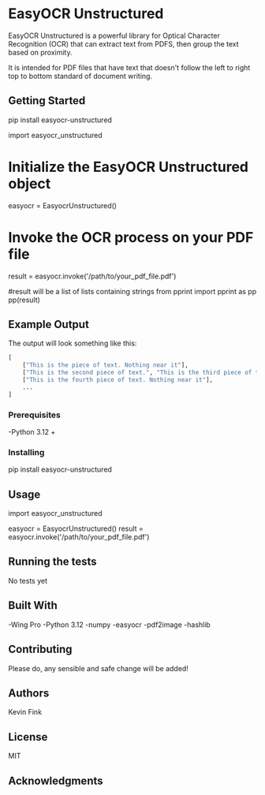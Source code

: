 
# EasyOCR Unstructured

EasyOCR Unstructured is a powerful library for Optical Character Recognition (OCR) that can extract text from PDFS, then group the text based on proximity.

It is intended for PDF files that have text that doesn't follow the left to right top to bottom standard of document writing.


## Getting Started

pip install easyocr-unstructured


import easyocr_unstructured

# Initialize the EasyOCR Unstructured object
easyocr = EasyocrUnstructured()

# Invoke the OCR process on your PDF file
result = easyocr.invoke('/path/to/your_pdf_file.pdf')

#result will be a list of lists containing strings
from pprint import pprint as pp
pp(result)

## Example Output

The output will look something like this:

```python
[
    ["This is the piece of text. Nothing near it"],
    ["This is the second piece of text.", "This is the third piece of text that was close to the second"],
    ["This is the fourth piece of text. Nothing near it"],
    ...
]
```

### Prerequisites

-Python 3.12 +

### Installing

pip install easyocr-unstructured

## Usage

import easyocr_unstructured

easyocr = EasyocrUnstructured()
result = easyocr.invoke('/path/to/your_pdf_file.pdf')

## Running the tests

No tests yet

## Built With

-Wing Pro
-Python 3.12
-numpy
-easyocr
-pdf2image
-hashlib

## Contributing

Please do, any sensible and safe change will be added!

## Authors

Kevin Fink

## License

MIT

## Acknowledgments

